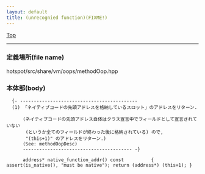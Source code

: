 ```yaml
---
layout: default
title: (unrecognied function)(FIXME!)
---
```

[Top](../index.html)

--- 
### 定義場所(file name)
hotspot/src/share/vm/oops/methodOop.hpp


### 本体部(body)
```
  {- -------------------------------------------
  (1) 「ネイティブコードの先頭アドレスを格納しているスロット」のアドレスをリターン.
  
      (ネイティブコードの先頭アドレス自体はクラス宣言中でフィールドとして宣言されていない 
       (というか全てのフィールドが終わった後に格納されている) ので, 
       "(this+1)" のアドレスをリターン.)
      (See: methodOopDesc)
      ---------------------------------------- -}

	  address* native_function_addr() const          { assert(is_native(), "must be native"); return (address*) (this+1); }
	
```


